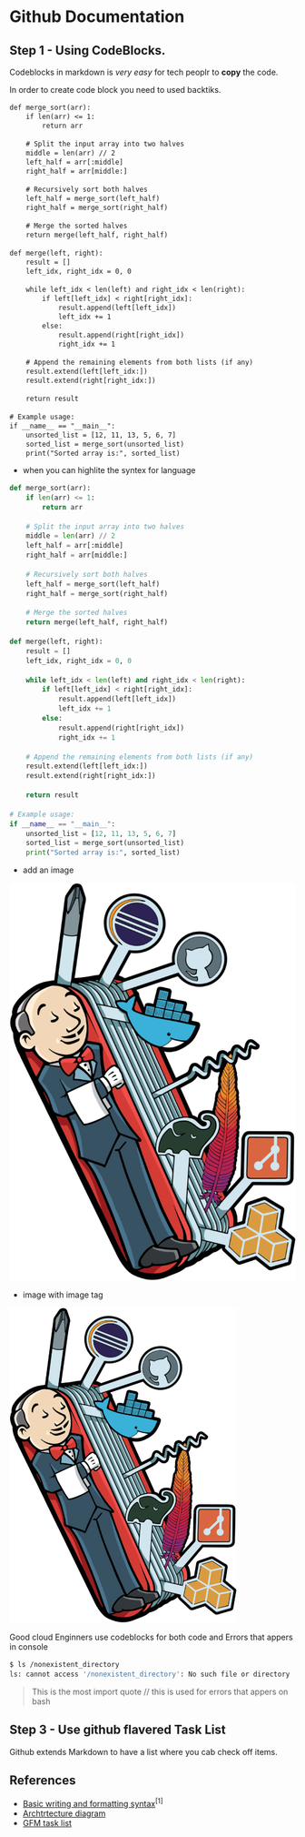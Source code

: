 # Github Documentation

## Step 1 - Using CodeBlocks.

Codeblocks in markdown is *very easy* for tech peoplr to **copy** the code.


In order to create code block you need to used backtiks.

```
def merge_sort(arr):
    if len(arr) <= 1:
        return arr

    # Split the input array into two halves
    middle = len(arr) // 2
    left_half = arr[:middle]
    right_half = arr[middle:]

    # Recursively sort both halves
    left_half = merge_sort(left_half)
    right_half = merge_sort(right_half)

    # Merge the sorted halves
    return merge(left_half, right_half)

def merge(left, right):
    result = []
    left_idx, right_idx = 0, 0

    while left_idx < len(left) and right_idx < len(right):
        if left[left_idx] < right[right_idx]:
            result.append(left[left_idx])
            left_idx += 1
        else:
            result.append(right[right_idx])
            right_idx += 1

    # Append the remaining elements from both lists (if any)
    result.extend(left[left_idx:])
    result.extend(right[right_idx:])

    return result

# Example usage:
if __name__ == "__main__":
    unsorted_list = [12, 11, 13, 5, 6, 7]
    sorted_list = merge_sort(unsorted_list)
    print("Sorted array is:", sorted_list)

```

- when you can highlite the syntex for language

```python
def merge_sort(arr):
    if len(arr) <= 1:
        return arr

    # Split the input array into two halves
    middle = len(arr) // 2
    left_half = arr[:middle]
    right_half = arr[middle:]

    # Recursively sort both halves
    left_half = merge_sort(left_half)
    right_half = merge_sort(right_half)

    # Merge the sorted halves
    return merge(left_half, right_half)

def merge(left, right):
    result = []
    left_idx, right_idx = 0, 0

    while left_idx < len(left) and right_idx < len(right):
        if left[left_idx] < right[right_idx]:
            result.append(left[left_idx])
            left_idx += 1
        else:
            result.append(right[right_idx])
            right_idx += 1

    # Append the remaining elements from both lists (if any)
    result.extend(left[left_idx:])
    result.extend(right[right_idx:])

    return result

# Example usage:
if __name__ == "__main__":
    unsorted_list = [12, 11, 13, 5, 6, 7]
    sorted_list = merge_sort(unsorted_list)
    print("Sorted array is:", sorted_list)

```

- add an image 

![Alt text](image.png)

- image with image tag

<img width="400px" src="https://github.com/waghrahul60/github-docs-example/blob/main/image.png" />

Good cloud Enginners use codeblocks for both code and Errors that appers in console


```bash
$ ls /nonexistent_directory
ls: cannot access '/nonexistent_directory': No such file or directory

```

> This is the most import quote // this is used for errors that appers on bash

## Step 3 - Use github flavered Task List

Github extends Markdown to have a list where you cab check off items.


## References

- [Basic writing and formatting syntax](https://docs.github.com/en/get-started/writing-on-github/getting-started-with-writing-and-formatting-on-github/basic-writing-and-formatting-syntax)<sup>[1]</sup>
- [Archtrtecture diagram ](https://lucid.app/lucidchart/e3f15b1a-2211-4ddb-8c95-f144c2504db4/edit?invitationId=inv_0873b3c6-c652-463f-9f2b-fa0f1b420823&page=0_0#)
- [GFM task list](https://docs.github.com/en/get-started/writing-on-github/getting-started-with-writing-and-formatting-on-github/basic-writing-and-formatting-syntax#task-lists)

